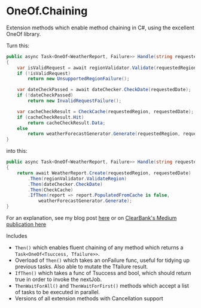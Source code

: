 # OneOf.Chaining
Extension methods which enable method chaining in C#, using the excellent OneOf library.

Turn this:
```csharp
public async Task<OneOf<WeatherReport, Failure>> Handle(string requestedRegion, DateTime requestedDate)
{
	var isValidRequest = await regionValidator.Validate(requestedRegion);
	if (!isValidRequest)
		return new UnsupportedRegionFailure();

	var dateCheckPassed = await dateChecker.CheckDate(requestedDate);
	if (!dateCheckPassed)
		return new InvalidRequestFailure();

	var cacheCheckResult = CheckCache(requestedRegion, requestedDate);
	if (cacheCheckResult.Hit)
		return cacheCheckResult.Data;
	else
		return weatherForecastGenerator.Generate(requestedRegion, requestedDate);
}
```

into this:
```csharp
public async Task<OneOf<WeatherReport, Failure>> Handle(string requestedRegion, DateTime requestedDate)
{
	return await WeatherReport.Create(requestedRegion, requestedDate)
		.Then(regionValidator.ValidateRegion)
		.Then(dateChecker.CheckDate)
		.Then(CheckCache)
		.IfThen(report => report.PopulatedFromCache is false, 
			weatherForecastGenerator.Generate);
}
```

For an explanation, see my blog post [here](https://forkinthecode.net/2023/07/19/async-method-chaining.html) or on [ClearBank's Medium publication here](https://medium.com/clearbank/async-method-chaining-in-c-8f15d162bcee)

Includes 
* `Then()` which enables fluent chaining of any method which returns a `Task<OneOf<Tsuccess, Tfailure>>`.
* Overload of `Then()` which takes an onFailure func, useful for tidying up previous tasks. Also able to mutate the Tfailure result.
* `IfThen()` which takes a func of Tsuccess and bool, which should return true in order to invoke the nextJob.
* `ThenWaitForAll()` and `ThenWaitForFirst()` methods which accept a list of tasks to be executed in parallel.
* Versions of all extension methods with Cancellation support